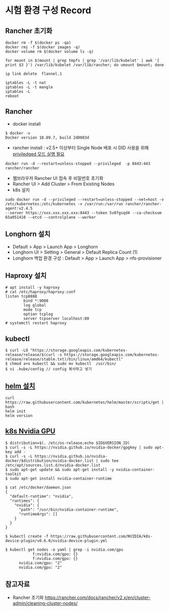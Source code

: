 # 시험 환경 구성 Record

## Rancher 초기화
```
docker rm -f $(docker ps -qa)
docker rmi -f $(docker images -q)
docker volume rm $(docker volume ls -q)
```
```
for mount in $(mount | grep tmpfs | grep '/var/lib/kubelet' | awk '{ print $3 }') /var/lib/kubelet /var/lib/rancher; do umount $mount; done
```
```
ip link delete  flannel.1
```
```
iptables -L -t nat
iptables -L -t mangle
iptables -L
reboot
```
## Rancher
- docker install
```
$ docker -v
Docker version 18.09.7, build 2d0083d
```
- rancher install : v2.5+ 이상부터 Single Node 배포 시 DID 사용을 위해 [priviledged 모드 실행 필요](https://rancher.com/docs/rancher/v2.x/en/installation/other-installation-methods/single-node-docker/#privileged-access-for-rancher-v2-5)
```
docker run -d --restart=unless-stopped --privileged  -p 8443:443 rancher/rancher
```
- 웹브라우저 Rancher UI 접속 후 비밀번호 초기화
- Rancher UI > Add Cluster > From Existing Nodes
- k8s 설치
```
sudo docker run -d --privileged --restart=unless-stopped --net=host -v /etc/kubernetes:/etc/kubernetes -v /var/run:/var/run rancher/rancher-agent:v2.4.5
--server https://xxx.xxx.xxx.xxx:8443 --token 5v8fgsqd4 --ca-checksum 65a051410 --etcd --controlplane --worker
```

## Longhorn 설치
- Default > App > Launch App > Longhorn
- Longhorn UI >  Setting > General > Default Replica Count (1)
- Longhorn 백업 환경 구성  : Default > App > Launch App > nfs-provisioner

## Haproxy 설치
```
# apt install -y haproxy
# cat /etc/haproxy/haproxy.conf
listen tcp8888
        bind *:9080
        log global
        mode tcp
        option tcplog
        server tcpserver localhost:80
# systemctl restart haproxy
```
## kubectl
```
$ curl -LO "https://storage.googleapis.com/kubernetes-release/release/$(curl -s https://storage.googleapis.com/kubernetes-release/release/stable.txt)/bin/linux/amd64/kubectl"
$ chmod a+x kubectl && sudo mv kubectl  /usr/bin/
$ vi .kube/config // config 복사하고 넣기
```

## [helm 설치](https://zero-to-jupyterhub.readthedocs.io/en/latest/setup-jupyterhub/setup-helm.html)
```
curl https://raw.githubusercontent.com/kubernetes/helm/master/scripts/get | bash
helm init
helm version
```

## [k8s Nvidia GPU](https://rancher.com/blog/2020/introduction-to-machine-learning-pipeline)
```
$ distribution=$(. /etc/os-release;echo $ID$VERSION_ID)
$ curl -s -L https://nvidia.github.io/nvidia-docker/gpgkey | sudo apt-key add -
$ curl -s -L https://nvidia.github.io/nvidia-docker/$distribution/nvidia-docker.list | sudo tee /etc/apt/sources.list.d/nvidia-docker.list
$ sudo apt-get update && sudo apt-get install -y nvidia-container-toolkit
$ sudo apt-get install nvidia-container-runtime

$ cat /etc/docker/daemon.json
{
  "default-runtime": "nvidia",
  "runtimes": {
    "nvidia": {
      "path": "/usr/bin/nvidia-container-runtime",
      "runtimeArgs": []
    }
  }
}

$ kubectl create -f https://raw.githubusercontent.com/NVIDIA/k8s-device-plugin/v0.6.0/nvidia-device-plugin.yml 

$ kubectl get nodes -o yaml | grep -i nvidia.com/gpu
            f:nvidia.com/gpu: {}
            f:nvidia.com/gpu: {}
      nvidia.com/gpu: "2"
      nvidia.com/gpu: "2"
```

## 참고자료
- Rancher 초기화 https://rancher.com/docs/rancher/v2.x/en/cluster-admin/cleaning-cluster-nodes/
